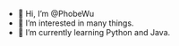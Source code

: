 - 👋 Hi, I’m @PhobeWu
- 👀 I’m interested in many things.
- 🌱 I’m currently learning Python and Java.

<!---
PhobeWu/PhobeWu is a ✨ special ✨ repository because its `README.md` (this file) appears on your GitHub profile.
You can click the Preview link to take a look at your changes.
--->
